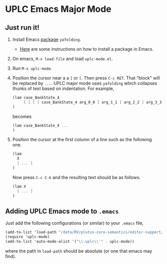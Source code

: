 # UPLC Emacs Major Mode

## Just run it!

1. Install Emacs [package](https://github.com/zenozeng/yafolding.el)
   `yafolding`.
   - [Here](https://www.emacswiki.org/emacs/InstallingPackages)
   are some instructions on how to install a package in Emacs.
2. On emacs, `M-x load-file` and load `uplc-mode.el`.
3. Run `M-x uplc-mode`.

4. Position the cursor near a a `[` or `(`. Then press `C-c RET`. That
   "block" will be replaced by `...`. UPLC major mode uses `yafolding`
   which collapses thunks of text based on indentation. For example,
   ```scheme
   (lam case_BankState_4
        [ [ [ [ case_BankState_4 arg_0_0 ] arg_1_1 ] arg_2_2 ] arg_3_3 ]
   )
   ```
   becomes
   ```scheme
   (lam case_BankState_4 ...
   )
   ```

5. Position the cursor at the first column of a line such as the
   following one.
   ```scheme
   (lam 
     X
     [ ... ]
   )
   ```
   Now press `C-c C-k` and the resulting text should be as follows.
   ```scheme
   (lam X
     [ ... ]
   )
   ```

## Adding UPLC Emacs mode to `.emacs`

Just add the following configurations (or similar) to your `.emacs`
file, 
```scheme
(add-to-list 'load-path "/data/RV/plutus-core-semantics/editor-support/emacs/")
(require 'uplc-mode)
(add-to-list 'auto-mode-alist '("\\.uplc\\'" . uplc-mode))
```
where the path in `load-path` should be absolute (or one that emacs may find).

